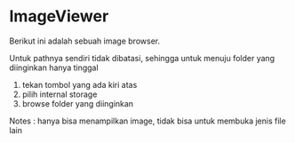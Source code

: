 # ImageViewer

Berikut ini adalah sebuah image browser.

Untuk pathnya sendiri tidak dibatasi, sehingga untuk menuju folder yang diinginkan hanya tinggal
1. tekan tombol yang ada kiri atas
2. pilih internal storage
3. browse folder yang diinginkan

Notes : hanya bisa menampilkan image, tidak bisa untuk membuka jenis file lain
